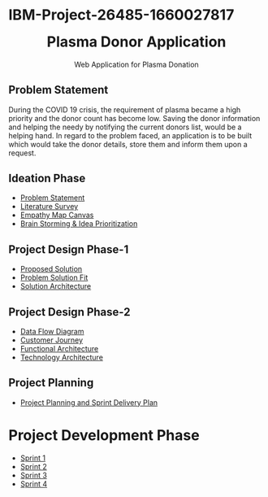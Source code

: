 # IBM-Project-26485-1660027817
<p align="center" style="margin-bottom: 0px !important;">
</p>
<h1 align="center" style="margin-top: 0px;">Plasma Donor Application</h1>

<p align="center" >Web Application for Plasma Donation</p>

## Problem Statement

During the COVID 19 crisis, the requirement of plasma became a high priority and the donor count has become low. Saving the donor information and helping the needy by notifying the current donors list, would be a helping hand. In regard to the problem faced, an application is to be built which would take the donor details, store them and inform them upon a request.

## Ideation Phase

* [Problem Statement]()
* [Literature Survey]()
* [Empathy Map Canvas](https://github.com/IBM-EPBL/IBM-Project-26485-1660027817/blob/main/PreDevelopment/IdeationPhase/Plasma%20Donor%20Empathy%20Map.png)
* [Brain Storming & Idea Prioritization]()

## Project Design Phase-1

* [Proposed Solution](https://github.com/IBM-EPBL/IBM-Project-26485-1660027817/blob/main/PreDevelopment/ProjectDesignPhase%20-%201/Proposed%20solution.pdf)
* [Problem Solution Fit](https://github.com/IBM-EPBL/IBM-Project-26485-1660027817/blob/main/PreDevelopment/ProjectDesignPhase%20-%201/Problem-Solution%20Fit.pdf)
* [Solution Architecture](https://github.com/IBM-EPBL/IBM-Project-26485-1660027817/blob/main/PreDevelopment/ProjectDesignPhase%20-%201/SOLUTION%20ARCHITECTURE.pdf)

## Project Design Phase-2
* [Data Flow Diagram](https://github.com/IBM-EPBL/IBM-Project-26485-1660027817/blob/main/PreDevelopment/ProjectDesignPhase%20-%202/Data%20Flow%20Diagram.pdf)
* [Customer Journey](https://github.com/IBM-EPBL/IBM-Project-26485-1660027817/blob/main/PreDevelopment/ProjectDesignPhase%20-%202/Customer%20Jorney.pdf)
* [Functional Architecture](https://github.com/IBM-EPBL/IBM-Project-26485-1660027817/blob/main/PreDevelopment/ProjectDesignPhase%20-%202/Functional%20Architecture.pdf)
* [Technology Architecture](https://github.com/IBM-EPBL/IBM-Project-26485-1660027817/blob/main/PreDevelopment/ProjectDesignPhase%20-%202/Technology%20Stack.pdf)

## Project Planning
* [Project Planning and Sprint Delivery Plan](https://github.com/IBM-EPBL/IBM-Project-26485-1660027817/blob/main/PreDevelopment/ProjectPlanning/Project%20Planning%20Template.pdf)

# Project Development Phase
* [Sprint 1](https://github.com/IBM-EPBL/IBM-Project-26485-1660027817/tree/main/ProjectDevelopment/Sprint%201)
* [Sprint 2](https://github.com/IBM-EPBL/IBM-Project-26485-1660027817/tree/main/ProjectDevelopment/Sprint%202)
* [Sprint 3](https://github.com/IBM-EPBL/IBM-Project-26485-1660027817/tree/main/ProjectDevelopment/Sprint%202)
* [Sprint 4](https://github.com/IBM-EPBL/IBM-Project-26485-1660027817/tree/main/ProjectDevelopment/Sprint%202)
